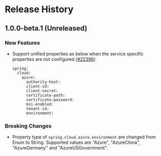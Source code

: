 # Release History

## 1.0.0-beta.1 (Unreleased)
### New Features
- Support unified properties as below when the service specific properties are not configured.([#22396](https://github.com/Azure/azure-sdk-for-java/issues/22396))
    ```
    spring:
      cloud:
        azure:
          authority-host:
          client-id:
          client-secret:
          certificate-path:
          certificate-password:
          msi-enabled:
          tenant-id:
          environment:
    ```
### Breaking Changes
- Property type of `spring.cloud.azure.environment` are changed from Enum to String. Supported values are "Azure", "AzureChina", "AzureGermany" and "AzureUSGovernment".
